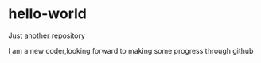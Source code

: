 # hello-world
Just another repository

I am a new coder,looking forward to making some progress through github

